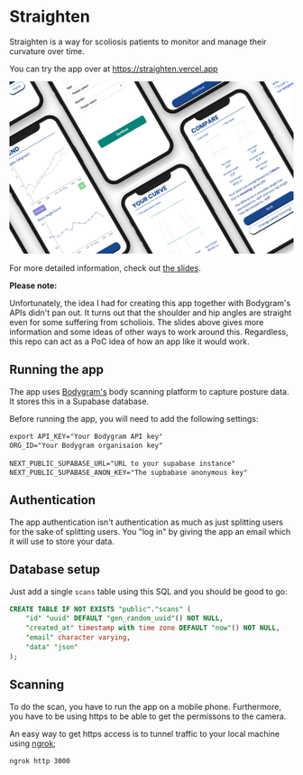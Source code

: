 # Straighten

Straighten is a way for scoliosis patients to monitor and manage their curvature over time.

You can try the app over at https://straighten.vercel.app

![Example screenshot](./example.png)

For more detailed information, check out [the slides](https://speakerdeck.com/ddikman/hackathon-app-idea).

**Please note:**

Unfortunately, the idea I had for creating this app together with Bodygram's APIs didn't pan out. It turns out that the shoulder and hip angles are straight even for some suffering from scholiois. The slides above gives more information and some ideas of other ways to work around this. Regardless, this repo can act as a PoC idea of how an app like it would work.

## Running the app

The app uses [Bodygram's](https://bodygram.com/en/) body scanning platform to capture posture data. It stores this in a Supabase database.

Before running the app, you will need to add the following settings:

```shell
export API_KEY="Your Bodygram API key"
ORG_ID="Your Bodygram organisaion key"

NEXT_PUBLIC_SUPABASE_URL="URL to your supabase instance"
NEXT_PUBLIC_SUPABASE_ANON_KEY="The supbabase anonymous key"
```

## Authentication

The app authentication isn't authentication as much as just splitting users for the sake of splitting users. You "log in" by giving the app an email which it will use to store your data.

## Database setup

Just add a single `scans` table using this SQL and you should be good to go:

```sql
CREATE TABLE IF NOT EXISTS "public"."scans" (
    "id" "uuid" DEFAULT "gen_random_uuid"() NOT NULL,
    "created_at" timestamp with time zone DEFAULT "now"() NOT NULL,
    "email" character varying,
    "data" "json"
);
```

## Scanning

To do the scan, you have to run the app on a mobile phone. Furthermore, you have to be using https to be able to get the permissons to the camera.

An easy way to get https access is to tunnel traffic to your local machine using [ngrok](https://ngrok.com/);

```
ngrok http 3000
```
